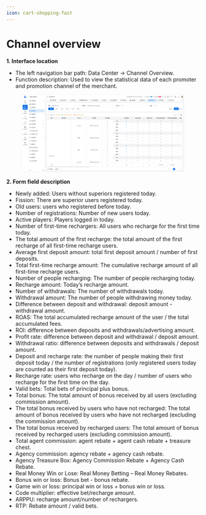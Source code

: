 ```yaml
---
icon: cart-shopping-fast
---
```


# Channel overview

**1. Interface location**

* The left navigation bar path: Data Center → Channel Overview.
* Function description: Used to view the statistical data of each promoter and promotion channel of the merchant.

<figure><img src="../.gitbook/assets/image (17).png" alt=""><figcaption></figcaption></figure>

**2. Form field description**

* Newly added: Users without superiors registered today.
* Fission: There are superior users registered today.
* Old users: users who registered before today.
* Number of registrations: Number of new users today.
* Active players: Players logged in today.
* Number of first-time rechargers: All users who recharge for the first time today.
* The total amount of the first recharge: the total amount of the first recharge of all first-time recharge users.
* Average first deposit amount: total first deposit amount / number of first deposits.
* Total first-time recharge amount: The cumulative recharge amount of all first-time recharge users.
* Number of people recharging: The number of people recharging today.
* Recharge amount: Today’s recharge amount.
* Number of withdrawals: The number of withdrawals today.
* Withdrawal amount: The number of people withdrawing money today.
* Difference between deposit and withdrawal: deposit amount - withdrawal amount.
* ROAS: The total accumulated recharge amount of the user / the total accumulated fees.
* ROI: difference between deposits and withdrawals/advertising amount.
* Profit rate: difference between deposit and withdrawal / deposit amount.
* Withdrawal ratio: difference between deposits and withdrawals / deposit amount.
* Deposit and recharge rate: the number of people making their first deposit today / the number of registrations (only registered users today are counted as their first deposit today).
* Recharge rate: users who recharge on the day / number of users who recharge for the first time on the day.
* Valid bets: Total bets of principal plus bonus.
* Total bonus: The total amount of bonus received by all users (excluding commission amount).
* The total bonus received by users who have not recharged: The total amount of bonus received by users who have not recharged (excluding the commission amount).
* The total bonus received by recharged users: The total amount of bonus received by recharged users (excluding commission amount).
* Total agent commission: agent rebate + agent cash rebate + treasure chest.
* Agency commission: agency rebate + agency cash rebate.
* Agency Treasure Box: Agency Commission Rebate + Agency Cash Rebate.
* Real Money Win or Lose: Real Money Betting – Real Money Rebates.
* Bonus win or loss: Bonus bet - bonus rebate.
* Game win or loss: principal win or loss + bonus win or loss.
* Code multiplier: effective bet/recharge amount.
* ARPPU: recharge amount/number of rechargers.
* RTP: Rebate amount / valid bets.
